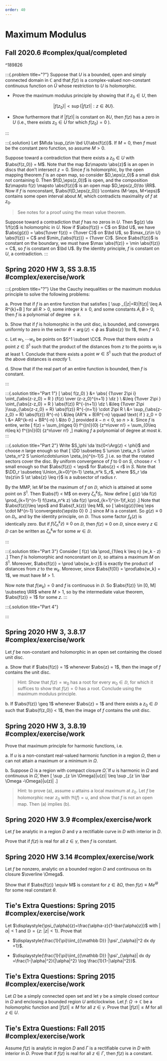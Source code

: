 ```yaml
---
order: 40
---
```


# Maximum Modulus

## Fall 2020.6 #complex/qual/completed

^189826

:::{.problem title="?"}
Suppose that $U$ is a bounded, open and simply connected domain in $\mathbb{C}$ and that $f(z)$ is a complex-valued non-constant continuous function on $\bar{U}$ whose restriction to $U$ is holomorphic.

- Prove the maximum modulus principle by showing that if $z_{0} \in U$, then

$$
\left|f\left(z_{0}\right)\right|<\sup \{|f(z)|: z \in \partial U\} .
$$

- Show furthermore that if $|f(z)|$ is constant on $\partial U$, then $f(z)$ has a zero in $U$ (i.e., there exists $z_{0} \in U$ for which $f\left(z_{0}\right)=0$ ).

:::

:::{.solution}
Let $M\da \sup_{z\in \bd U}\abs{f(z)}$.
If $M=0$, then $f$ must be the constant zero function, so assume $M>0$.

Suppose toward a contradiction that there exists a $z_0 \in U$ with $\abs{f(z_0)} = M$.
Note that the map $z\mapsto \abs{z}$ is an open in discs that don't intersect $z=0$.
Since $f$ is holomorphic, by the open mapping theorem $f$ is an open map, so consider $D_\eps(z_0)$ a small disk not containing $0$.
Then $f(D_\eps(z_0))$ is open, and the composition $z\mapsto f(z) \mapsto \abs{f(z)}$ is an open map $D_\eps(z_0)\to \RR$.
Now if $f$ is nonconstant, $\abs{f(D_\eps(z_0))} \contains (M-\eps, M+\eps)$ contains some open interval about $M$, which contradicts maximality of $f$ at $z_0$.

> See notes for a proof using the mean value theorem.

Suppose toward a contradiction that $f$ has no zeros in $U$.
Then $g(z) \da 1/f(z)$ is holomorphic in $U$.
Now if $\abs{f(z)} = C$ on $\bd U$, we have $\abs{g(z)} = \abs{1\over f(z)} = {1\over C}$ on $\bd U$, so $\max_{z\in U} \abs{f(z)} = C$ and $\min_{\abs{f(z)}} = {1\over C}$.
Since $\abs{f(z)}$ is constant on the boundary, we must have $\max \abs{f(z)} = \min \abs{f(z)} = C$, so $f$ is constant on $\bd U$.
By the identity principle, $f$ is constant on $U$, a contradiction.
:::

## Spring 2020 HW 3, SS 3.8.15 #complex/exercise/work

:::{.problem title="?"}
Use the Cauchy inequalities or the maximum modulus principle to solve the following problems:

a. 
Prove that if $f$ is an entire function that satisfies
\[
\sup _{|z|=R}|f(z)| \leq A R^{k}+B
\]
for all $R>0$, some integer $k\geq 0$, and some constants $A, B > 0$, then $f$ is a polynomial of degree $\leq k$.

b. 
Show that if $f$ is holomorphic in the unit disc, is bounded, and converges uniformly to zero in the sector $\theta < \arg(z) < \phi$ as $\abs{z} \to 1$, then $f \equiv 0$.

c. 
Let $w_1, \cdots w_n$ be points on $S^1 \subset \CC$.
Prove that there exists a point $z\in S^1$ such that the product of the distances from $z$ to the points $w_j$ is at least 1.
  Conclude that there exists a point $w\in S^1$ such that the product of the above distances is *exactly* 1.

d. 
Show that if the real part of an entire function is bounded, then $f$ is constant.

:::


:::{.solution title="Part 1"}
\[
\abs{ f(z_0) }
&= \abs{ {1\over 2\pi i} \oint_{\abs{z-z_0} = R } {f(z) \over (z-z_0)^{n+1} }  \dz } \\
&\leq {1\over 2\pi } \oint_{\abs{z-z_0} = R } \abs{f(z)} R^{-(n+1)}   \dz \\
&\leq {1\over 2\pi }\sup_{\abs{z-z_0} = R} \abs{f(z)} R^{-(n+1)} \cdot 2\pi R \\
&= \sup_{\abs{z-z_0} = R} \abs{f(z)} R^{-n} \\
&\leq (AR^k + B)R^{-n} \qquad \text{ if } z_0 = 0 \\
&= AR^{k-n} + BR^{-n} \\
&\to 0 
,\]
provided $k-n< 0$, so $n>k$.
Since $f$ is entire, write
\[
f(z) 
= \sum_{n\geq 0} f^{(n)}(0) {z^n\over n!}
= \sum_{0\leq n\leq k} f^{(n)}(0) {z^n\over n!}
,\]
making $f$ a polynomial of degree at most $k$.
:::

:::{.solution title="Part 2"}
Write $S_\phi \da \ts{0<\Arg(z) < \phi}$ and choose $n$ large enough so that 
\[
\DD \subseteq S \union \zeta_n S \union \zeta_n^2 S \union\cdots\union \zeta_{n}^{n-1}S
,\]
i.e. so that the rotated sectors cover the disc.
By uniform convergence of $f$ to $0$ on $S$, choose $r<1$ small enough so that $\abs{f(z)} < \eps$ for $\abs{z} < r$ in $S$.
Note that $\DD_r \subseteq \Union_{k=0}^{n-1} \zeta_n^k S_r$, where $S_r \da \ts{z\in S \st \abs{z} \leq r}$ is a subsector of radius $r$.

By the MMP, let $M$ be the maximum of $f$ on $\DD$, which is attained at some point on $S^1$.
Then $\abs{f} < M$ on every $\zeta_n^k S_r$.
Now define
\[
g(z) \da f(z) \prod_{k=1}^{n-1} f(\zeta_n^k z) \da f(z) \prod_{k=1}^{n-1}f_k(z)
.\]
Note that $\abs{f(z)}\leq \eps$ and $\abs{f_k(z)} \leq M$, so
\[
\abs{g(z)}\leq \eps \cdot M^{n-1} \convergesto{\eps\to 0} 0
.\]
since $M$ is a constant.
So $g(z) \equiv 0$ on $\DD_r$, and by the identity principle, on $\DD$.
Thus some factor $f_k(z)$ is identically zero. 
But if $f(\zeta_n^k z)\equiv 0$ on $\DD$, then $f(z) \equiv 0$ on $\DD$, since every $z\in \DD$ can be written as $\zeta_n^k w$ for some $w\in \DD$.

:::

:::{.solution title="Part 3"}
Consider
\[
f(z) \da \prod_{1\leq k \leq n} (w_k - z)
.\]
Then $f$ is holomorphic and nonconstant on $\DD$, so attains a maximum $M$ on $S^1$.
Moreover, $\abs{f(z)} = \prod \abs{w_k-z}$ is exactly the product of distances from $z$ to the $w_k$.
Moreover, since $\abs{f(0)} = \prod\abs{w_k} = 1$, we must have $M>1$.

Now note that $f(w_k) = 0$ and $f$ is continuous in $\DD$.
So $\abs{f(z)} \in [0, M] \subseteq \RR$ where $M>1$, so by the intermediate value theorem, $\abs{f(z)} = 1$ for some $z$.
:::


:::{.solution title="Part 4"}

:::





## Spring 2020 HW 3, 3.8.17 #complex/exercise/work

Let $f$ be non-constant and holomorphic in an open set containing the closed unit disc.

a. 
Show that if $\abs{f(z)} = 1$ whenever $\abs{z} = 1$, then the image of $f$ contains the unit disc.

> Hint: Show that $f(z) = w_0$ has a root for every $w_0 \in \DD$, for which it suffices to show that $f(z) = 0$ has a root.
> Conclude using the maximum modulus principle.

b. 
If $\abs{f(z)} \geq 1$ whenever $\abs{z} = 1$ and there exists a $z_0\in \DD$ such that $\abs{f(z_0)} < 1$, then the image of $f$ contains the unit disc.

## Spring 2020 HW 3, 3.8.19 #complex/exercise/work

Prove that maximum principle for harmonic functions, i.e.

a. If $u$ is a non-constant real-valued harmonic function in a region $\Omega$, then $u$ can not attain a maximum or a minimum in $\Omega$.

b. Suppose $\Omega$ is a region with compact closure $\bar \Omega$.
    If $u$ is harmonic in $\Omega$ and continuous in $\bar \Omega$, then 
    \[
    \sup _{z \in \Omega}|u(z)| \leq \sup _{z \in \bar \Omega -\Omega}|u(z)|
    .\]

> Hint: to prove (a), assume $u$ attains a local maximum at $z_0$.
> Let $f$ be holomorphic near $z_0$ with $\Re(f) = u$, and show that $f$ is not an open map.
> Then (a) implies (b).

## Spring 2020 HW 3.9 #complex/exercise/work

Let $f$ be analytic in a region $D$ and $\gamma$ a rectifiable curve in
$D$ with interior in $D$.

Prove that if $f(z)$ is real for all $z\in \gamma$, then $f$ is constant.

## Spring 2020 HW 3.14 #complex/exercise/work

Let $f$ be nonzero, analytic on a bounded region $\Omega$ and continuous
on its closure $\overline \Omega$.

Show that if $\abs{f(z)} \equiv M$ is constant for $z\in \partial \Omega$, then $f(z) \equiv Me^{i\theta}$ for some real constant $\theta$.


## Tie's Extra Questions: Spring 2015 #complex/exercise/work

Let
$\displaystyle{\psi_{\alpha}(z)=\frac{\alpha-z}{1-\bar{\alpha}z}}$
with $|\alpha|<1$ and ${\mathbb D}=\{z:\ |z|<1\}$. Prove that

-   $\displaystyle{\frac{1}{\pi}\iint_{{\mathbb D}} |\psi'_{\alpha}|^2 dx dy =1}$.

-   $\displaystyle{\frac{1}{\pi}\iint_{{\mathbb D}} |\psi'_{\alpha}| dx dy =\frac{1-|\alpha|^2}{|\alpha|^2} \log \frac{1}{1-|\alpha|^2}}$.


## Tie's Extra Questions: Spring 2015 #complex/exercise/work

Let $\Omega$ be a simply connected open set and let $\gamma$ be a simple closed contour in $\Omega$ and enclosing a bounded region $U$ anticlockwise. Let $f: \ \Omega \to {\mathbb C}$ be a holomorphic function and $|f(z)|\leq M$ for all $z\in \gamma$. Prove that
$|f(z)|\leq M$ for all $z\in U$.

## Tie's Extra Questions: Fall 2015 #complex/exercise/work

Assume $f(z)$ is analytic in region $D$ and $\Gamma$ is a rectifiable curve in $D$ with interior in $D$. Prove that if $f(z)$ is real for all $z \in \Gamma$, then $f(z)$ is a constant.

